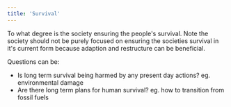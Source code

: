 ```yaml
---
title: 'Survival'
---
```


To what degree is the society ensuring the people's survival. Note the society should not be purely focused on ensuring the societies survival in it's current form because adaption and restructure can be beneficial.

Questions can be:

* Is long term survival being harmed by any present day actions? eg. environmental damage
* Are there long term plans for human survival? eg. how to transition from fossil fuels
